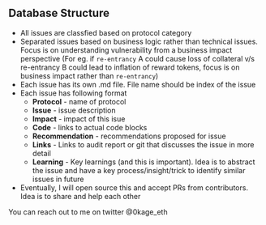 ## Database Structure

- All issues are classfied based on protocol category
- Separated issues based on business logic rather than technical issues. Focus is on understanding vulnerability from a business impact perspective (For eg. if `re-entrancy` A could cause loss of collateral v/s re-entrancy B could lead to inflation of reward tokens, focus is on business impact rather than `re-entrancy`)
- Each issue has its own .md file. File name should be index of the issue
- Each issue has following format
  - **Protocol** - name of protocol
  - **Issue** - issue description
  - **Impact** - impact of this isue
  - **Code** - links to actual code blocks
  - **Recommendation** - recommendations proposed for issue
  - **Links** - Links to audit report or git that discusses the issue in more detail
  - **Learning** - Key learnings (and this is important). Idea is to abstract the issue and have a key process/insight/trick to identify similar issues in future
- Eventually, I will open source this and accept PRs from contributors. Idea is to share and help each other

You can reach out to me on twitter @0kage_eth
